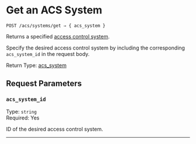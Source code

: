 # Get an ACS System

```
POST /acs/systems/get ⇒ { acs_system }
```

Returns a specified [access control system](../../../capability-guides/access-systems.md).

Specify the desired access control system by including the corresponding `acs_system_id` in the request body.

Return Type: [acs_system](../README.md)

## Request Parameters

### `acs_system_id`

Type: `string`\
Required: Yes

ID of the desired access control system.

---

